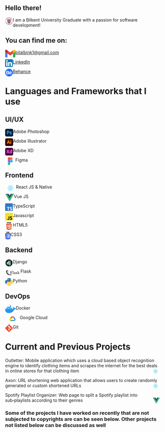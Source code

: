 ## Hello there!

<img align="left" alt="sap" height="25px" src="/Icons/bilkent.png" /> I am a Bilkent University Graduate with a passion for software development! 

## You can find me on:

<img align="left" alt="Email" height="25px" src="/Icons/gmail.png"/> [bilalbink1@gmail.com](mailto:bilalbink1@gmail.com)<br />

<img align="left" alt="LinkedIn" height="25px" src="/Icons/LinkedIn.png"/>[LinkedIn](https://www.linkedin.com/in/bilalbink/)<br />

<img align="left" alt="LinkedIn" height="25px" src="/Icons/behance.svg"/>[Behance](https://www.behance.net/bilalbink/)<br />

# Languages and Frameworks that I use

## UI/UX

<img align="left" alt="Email" height="25px" src="/Icons/ps.png" /> Adobe Photoshop

<img align="left" alt="Email" height="25px" src="/Icons/il.png" /> Adobe Illustrator

<img align="left" alt="Email" height="25px" src="/Icons/xd.png" /> Adobe XD

<img align="left" alt="Email" height="25px" src="/Icons/figma.png" /> Figma


## Frontend

<img align="left" alt="Email" height="25px" src="/Icons/React.png" /> React JS & Native

<img align="left" alt="Email" height="25px" src="/Icons/Vue.png" /> Vue JS

<img align="left" alt="Email" height="25px" src="/Icons/typescript.png" /> TypeScript

<img align="left" alt="Email" height="25px" src="/Icons/javascript.png" /> Javascript

<img align="left" alt="Email" height="25px" src="/Icons/html.png" /> HTML5

<img align="left" alt="Email" height="25px" src="/Icons/css.png" /> CSS3


## Backend

<img align="left" alt="Email" height="25px" src="/Icons/django.png" /> Django

<img align="left" alt="Email" height="25px" src="/Icons/flask.png" /> Flask

<img align="left" alt="Email" height="25px" src="/Icons/python3.png" /> Python


## DevOps

<img align="left" alt="Email" height="25px" src="/Icons/docker.png" /> Docker

<img align="left" alt="Email" height="25px" src="/Icons/googleCloud.png" /> Google Cloud

<img align="left" alt="Email" height="25px" src="/Icons/git.png" /> Git


# Current and Previous Projects
Outletter: Mobile application which uses a cloud based object recognition engine to identify clothing items and scrapes the internet for the best deals in online stores for that clothing item <img align="right" alt="Email" height="20px" src="/Icons/React.png" />

Axon: URL shortening web application that allows users to create randomly generated or custom shortened URLs <img align="right" alt="Email" height="20px" src="/Icons/React.png" /> 

Spotify Playlist Organizer: Web page to split a Spotify playlist into sub‑playlists according to their genres <img align="right" height="20px" src="/Icons/Vue.png" />

### Some of the projects I have worked on recently that are not subjected to copyrights are can be seen below. Other projects not listed below can be discussed as well <br />
